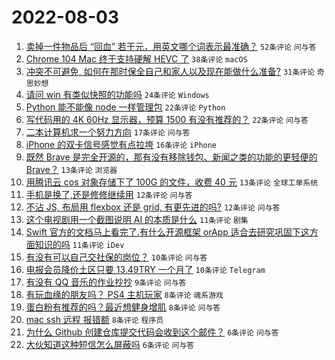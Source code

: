 # 2022-08-03

1. [卖掉一件物品后 “回血” 若干元，用英文哪个词表示最准确？](https://www.v2ex.com/t/870345) `52条评论` `问与答`
1. [Chrome 104 Mac 终于支持硬解 HEVC 了](https://www.v2ex.com/t/870362) `38条评论` `macOS`
1. [冲突不可避免, 如何在那时保全自己和家人以及现在能做什么准备?](https://www.v2ex.com/t/870372) `31条评论` `奇思妙想`
1. [请问 win 有类似快照的功能吗](https://www.v2ex.com/t/870356) `24条评论` `Windows`
1. [Python 能不能像 node 一样管理包](https://www.v2ex.com/t/870375) `22条评论` `Python`
1. [写代码用的 4K 60Hz 显示器，预算 1500 有没有推荐的？](https://www.v2ex.com/t/870373) `22条评论` `问与答`
1. [二本计算机求一个努力方向](https://www.v2ex.com/t/870369) `17条评论` `问与答`
1. [iPhone 的双卡信号感觉有点拉垮](https://www.v2ex.com/t/870397) `16条评论` `iPhone`
1. [既然 Brave 是完全开源的，那有没有移除钱包、新闻之类的功能的更轻便的 Brave？](https://www.v2ex.com/t/870357) `13条评论` `浏览器`
1. [用腾讯云 cos 对象存储下了 100G 的文件，收费 40 元](https://www.v2ex.com/t/870353) `13条评论` `全球工单系统`
1. [手机是换了,还是修修继续用](https://www.v2ex.com/t/870364) `12条评论` `问与答`
1. [不沾 JS, 布局用 flexbox 还是 grid, 有更先进的吗?](https://www.v2ex.com/t/870347) `12条评论` `问与答`
1. [这个电视剧用一个截图说明 AI 的本质是什么](https://www.v2ex.com/t/870385) `11条评论` `剧集`
1. [Swift 官方的文档马上看完了.有什么开源框架 orApp 适合去研究巩固下这方面知识的吗](https://www.v2ex.com/t/870371) `11条评论` `iDev`
1. [有没有可以自己交社保的岗位？](https://www.v2ex.com/t/870365) `10条评论` `问与答`
1. [电报会员降价土区只要 13.49TRY 一个月了](https://www.v2ex.com/t/870349) `10条评论` `Telegram`
1. [有没有 QQ 音乐的作业抄抄](https://www.v2ex.com/t/870363) `9条评论` `问与答`
1. [有玩血缘的朋友吗？ PS4 主机玩家](https://www.v2ex.com/t/870396) `8条评论` `魂系游戏`
1. [蛋白粉有推荐的吗？最近想健身增肌](https://www.v2ex.com/t/870387) `8条评论` `问与答`
1. [mac ssh 远程 报错额](https://www.v2ex.com/t/870383) `8条评论` `程序员`
1. [为什么 Github 创建仓库提交代码会收到这个邮件？](https://www.v2ex.com/t/870379) `6条评论` `问与答`
1. [大伙知道这种短信怎么屏蔽吗](https://www.v2ex.com/t/870367) `6条评论` `问与答`
